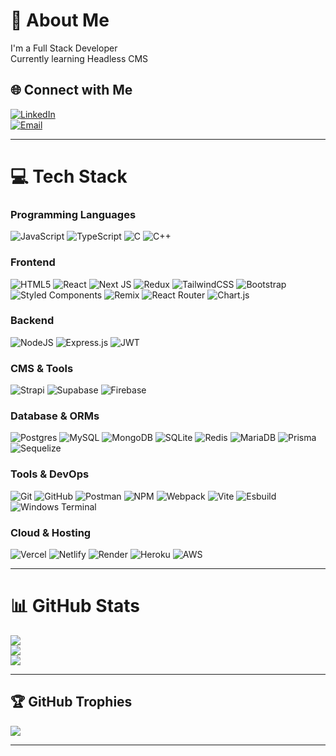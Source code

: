 # 💫 About Me
I'm a Full Stack Developer  
Currently learning Headless CMS

## 🌐 Connect with Me
[![LinkedIn](https://img.shields.io/badge/LinkedIn-%230077B5.svg?logo=linkedin&logoColor=white)](https://linkedin.com/in/HarshAgrawal)  
[![Email](https://img.shields.io/badge/Email-D14836?logo=gmail&logoColor=white)](mailto:harshagrawal@startbitsolutions.com)

---

# 💻 Tech Stack

### Programming Languages
![JavaScript](https://img.shields.io/badge/javascript-%23323330.svg?style=plastic&logo=javascript&logoColor=%23F7DF1E)
![TypeScript](https://img.shields.io/badge/typescript-%23007ACC.svg?style=plastic&logo=typescript&logoColor=white)
![C](https://img.shields.io/badge/c-%2300599C.svg?style=plastic&logo=c&logoColor=white)
![C++](https://img.shields.io/badge/c++-%2300599C.svg?style=plastic&logo=c%2B%2B&logoColor=white)

### Frontend
![HTML5](https://img.shields.io/badge/html5-%23E34F26.svg?style=plastic&logo=html5&logoColor=white)
![React](https://img.shields.io/badge/react-%2320232a.svg?style=plastic&logo=react&logoColor=%2361DAFB)
![Next JS](https://img.shields.io/badge/Next-black?style=plastic&logo=next.js&logoColor=white)
![Redux](https://img.shields.io/badge/redux-%23593d88.svg?style=plastic&logo=redux&logoColor=white)
![TailwindCSS](https://img.shields.io/badge/tailwindcss-%2338B2AC.svg?style=plastic&logo=tailwind-css&logoColor=white)
![Bootstrap](https://img.shields.io/badge/bootstrap-%238511FA.svg?style=plastic&logo=bootstrap&logoColor=white)
![Styled Components](https://img.shields.io/badge/styled--components-DB7093?style=plastic&logo=styled-components&logoColor=white)
![Remix](https://img.shields.io/badge/remix-%23000.svg?style=plastic&logo=remix&logoColor=white)
![React Router](https://img.shields.io/badge/React_Router-CA4245?style=plastic&logo=react-router&logoColor=white)
![Chart.js](https://img.shields.io/badge/chart.js-F5788D.svg?style=plastic&logo=chart.js&logoColor=white)

### Backend
![NodeJS](https://img.shields.io/badge/node.js-6DA55F?style=plastic&logo=node.js&logoColor=white)
![Express.js](https://img.shields.io/badge/express.js-%23404d59.svg?style=plastic&logo=express&logoColor=%2361DAFB)
![JWT](https://img.shields.io/badge/JWT-black?style=plastic&logo=JSON%20web%20tokens)

### CMS & Tools
![Strapi](https://img.shields.io/badge/strapi-%232E7EEA.svg?style=plastic&logo=strapi&logoColor=white)
![Supabase](https://img.shields.io/badge/Supabase-3ECF8E?style=plastic&logo=supabase&logoColor=white)
![Firebase](https://img.shields.io/badge/firebase-%23039BE5.svg?style=plastic&logo=firebase)

### Database & ORMs
![Postgres](https://img.shields.io/badge/postgres-%23316192.svg?style=plastic&logo=postgresql&logoColor=white)
![MySQL](https://img.shields.io/badge/mysql-4479A1.svg?style=plastic&logo=mysql&logoColor=white)
![MongoDB](https://img.shields.io/badge/MongoDB-%234ea94b.svg?style=plastic&logo=mongodb&logoColor=white)
![SQLite](https://img.shields.io/badge/sqlite-%2307405e.svg?style=plastic&logo=sqlite&logoColor=white)
![Redis](https://img.shields.io/badge/redis-%23DD0031.svg?style=plastic&logo=redis&logoColor=white)
![MariaDB](https://img.shields.io/badge/MariaDB-003545?style=plastic&logo=mariadb&logoColor=white)
![Prisma](https://img.shields.io/badge/Prisma-3982CE?style=plastic&logo=Prisma&logoColor=white)
![Sequelize](https://img.shields.io/badge/Sequelize-52B0E7?style=plastic&logo=Sequelize&logoColor=white)

### Tools & DevOps
![Git](https://img.shields.io/badge/git-%23F05033.svg?style=plastic&logo=git&logoColor=white)
![GitHub](https://img.shields.io/badge/github-%23121011.svg?style=plastic&logo=github&logoColor=white)
![Postman](https://img.shields.io/badge/Postman-FF6C37?style=plastic&logo=postman&logoColor=white)
![NPM](https://img.shields.io/badge/NPM-%23CB3837.svg?style=plastic&logo=npm&logoColor=white)
![Webpack](https://img.shields.io/badge/webpack-%238DD6F9.svg?style=plastic&logo=webpack&logoColor=black)
![Vite](https://img.shields.io/badge/vite-%23646CFF.svg?style=plastic&logo=vite&logoColor=white)
![Esbuild](https://img.shields.io/badge/esbuild-%23FFCF00.svg?style=plastic&logo=esbuild&logoColor=black)
![Windows Terminal](https://img.shields.io/badge/Windows%20Terminal-%234D4D4D.svg?style=plastic&logo=windows-terminal&logoColor=white)

### Cloud & Hosting
![Vercel](https://img.shields.io/badge/vercel-%23000000.svg?style=plastic&logo=vercel&logoColor=white)
![Netlify](https://img.shields.io/badge/netlify-%23000000.svg?style=plastic&logo=netlify&logoColor=#00C7B7)
![Render](https://img.shields.io/badge/Render-%46E3B7.svg?style=plastic&logo=render&logoColor=white)
![Heroku](https://img.shields.io/badge/heroku-%23430098.svg?style=plastic&logo=heroku&logoColor=white)
![AWS](https://img.shields.io/badge/AWS-%23FF9900.svg?style=plastic&logo=amazon-aws&logoColor=white)

---

# 📊 GitHub Stats

![](https://github-readme-stats.vercel.app/api?username=HarshAgrawalSB&theme=gruvbox&hide_border=false&include_all_commits=true&count_private=false)  
![](https://nirzak-streak-stats.vercel.app/?user=HarshAgrawalSB&theme=gruvbox&hide_border=false)  
![](https://github-readme-stats.vercel.app/api/top-langs/?username=HarshAgrawalSB&theme=gruvbox&hide_border=false&include_all_commits=true&count_private=false&layout=compact)

---

## 🏆 GitHub Trophies
![](https://github-profile-trophy.vercel.app/?username=HarshAgrawalSB&theme=onedark&no-frame=false&no-bg=false&margin-w=4)

---

<!-- Proudly created with GPRM ( https://gprm.itsvg.in ) -->
